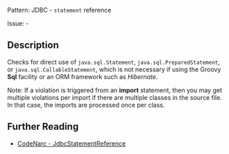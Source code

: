 Pattern: JDBC - `statement` reference

Issue: -

## Description

Checks for direct use of `java.sql.Statement`, `java.sql.PreparedStatement`, or `java.sql.CallableStatement`, which is not necessary if using the Groovy **Sql** facility or an ORM framework such as *Hibernate*.

Note: If a violation is triggered from an **import** statement, then you may get multiple violations per import if there are multiple classes in the source file. In that case, the imports are processed once per class.

## Further Reading

* [CodeNarc - JdbcStatementReference](https://codenarc.github.io/CodeNarc/codenarc-rules-jdbc.html#jdbcstatementreference-rule)